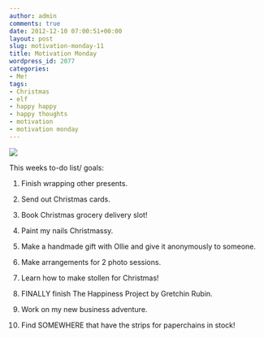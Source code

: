 ```yaml
---
author: admin
comments: true
date: 2012-12-10 07:00:51+00:00
layout: post
slug: motivation-monday-11
title: Motivation Monday
wordpress_id: 2077
categories:
- Me!
tags:
- Christmas
- elf
- happy happy
- happy thoughts
- motivation
- motivation monday
---
```


[![](http://www.outmumbered.com/wp-content/uploads/2012/12/192177109070944509_8RRikxNv_c.jpg)](http://www.outmumbered.com/wp-content/uploads/2012/12/192177109070944509_8RRikxNv_c.jpg)




This weeks to-do list/ goals:






	
  1. Finish wrapping other presents.

	
  2. Send out Christmas cards.

	
  3. Book Christmas grocery delivery slot!

	
  4. Paint my nails Christmassy.

	
  5. Make a handmade gift with Ollie and give it anonymously to someone.

	
  6. Make arrangements for 2 photo sessions.

	
  7. Learn how to make stollen for Christmas!

	
  8. FINALLY finish The Happiness Project by Gretchin Rubin.

	
  9. Work on my new business adventure.

	
  10. Find SOMEWHERE that have the strips for paperchains in stock!


